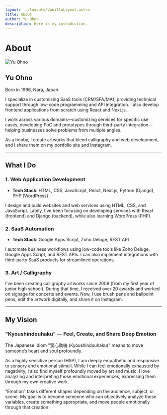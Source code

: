 ```yaml
---
layout: ../layouts/VanillaLayout.astro
title: About
author: Yu Ohno
description: Here is my introdcution.
---
```


# About

![Yu Ohno](https://yasmro.vercel.app/ja/about/)

## Yu Ohno

Born in 1996, Nara, Japan.

I specialize in customizing SaaS tools (CRM/SFA/MA), providing technical support through low-code programming and API integration. I also develop frontend applications from scratch using React and Next.js.

I work across various domains—customizing services for specific use cases, developing PoC and prototypes through third-party integration—helping businesses solve problems from multiple angles.

As a hobby, I create artworks that blend calligraphy and web development, and I share them on my portfolio site and Instagram.

---

## What I Do

### 1. Web Application Development

- **Tech Stack**: HTML, CSS, JavaScript, React, Next.js, Python (Django), PHP (WordPress)

I design and build websites and web services using HTML, CSS, and JavaScript. Lately, I’ve been focusing on developing services with React (frontend) and Django (backend), while also learning WordPress (PHP).

### 2. SaaS Automation

- **Tech Stack**: Google Apps Script, Zoho Deluge, REST API

I automate business workflows using low-code tools like Zoho Deluge, Google Apps Script, and REST APIs. I can also implement integrations with third-party SaaS products for streamlined operations.

### 3. Art / Calligraphy

I've been creating calligraphy artworks since 2009 (from my first year of junior high school). During that time, I received over 20 awards and worked on signage for concerts and events. Now, I use brush pens and ballpoint pens, edit the artwork digitally, and share it on Instagram.

---

## My Vision

### "Kyoushindouhaku" — Feel, Create, and Share Deep Emotion

The Japanese idiom "驚心動魄 (Kyoushindouhaku)" means to move someone’s heart and soul profoundly.

As a highly sensitive person (HSP), I am deeply empathetic and responsive to sensory and emotional stimuli. While I can feel emotionally exhausted by negativity, I also find myself profoundly moved by art and music. I love analyzing and interpreting those emotional experiences, expressing them through my own creative work.

“Emotion” takes different shapes depending on the audience, subject, or scene. My goal is to become someone who can objectively analyze those variables, create something appropriate, and move people emotionally through that creation.
